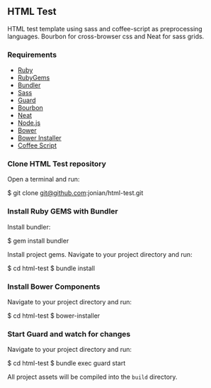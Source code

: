 ## HTML Test

HTML test template using sass and coffee-script as preprocessing languages. Bourbon for cross-browser css and Neat for sass grids.

### Requirements

- [Ruby](http://www.ruby-lang.org/)
- [RubyGems](http://rubygems.org/)
- [Bundler](http://bundler.io/)
- [Sass](http://sass-lang.com/)
- [Guard](https://github.com/guard/guard/)
- [Bourbon](http://bourbon.io/)
- [Neat](http://neat.bourbon.io/)
- [Node.js](http://nodejs.org/)
- [Bower](http://bower.io/)
- [Bower Installer](http://github.com/blittle/bower-installer/)
- [Coffee Script](http://coffeescript.org/)

### Clone HTML Test repository

Open a terminal and run:

  $ git clone git@github.com:jonian/html-test.git

### Install Ruby GEMS with Bundler

Install bundler:

  $ gem install bundler

Install project gems. Navigate to your project directory and run:

  $ cd html-test
  $ bundle install

### Install Bower Components

Navigate to your project directory and run:

  $ cd html-test
  $ bower-installer

### Start Guard and watch for changes

Navigate to your project directory and run:

  $ cd html-test
  $ bundle exec guard start

All project assets will be compiled into the `build` directory.
